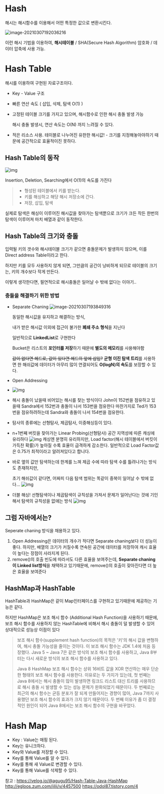 # Hash

해시는 해시함수를 이용해서 어떤 특정한 값으로 변환시킨다.

![image-20210307192036216](2%EC%A3%BC%EC%B0%A8_note.assets/image-20210307192036216.png)

이런 해시 기법을 이용하여, **해시테이블** / SHA(Secure Hash Algorithm) 암호화 / 데이터 압축에 사용 가능.

# Hash Table

해시를 이용하여 구현된 자료구조이다.

- Key -  Value 구조

- 빠른 연산 속도 ( 삽입, 삭제, 탐색 O(1) )

- 고정된 테이블 크기를 가지고 있으며, 해시함수로 인한 해시 충돌 발생 가능

  해시 충돌 발생시, 연산 속도는 O(N) 까지 느려질 수 있다.

- 적은 리소스 사용. 테이블로 나누어진 유한한 해시값! - 크기를 지정해놓아야하기 때문에 공간적으로 효율적이진 못하다.

## Hash Table의 동작

![img](2%EC%A3%BC%EC%B0%A8_note.assets/image.png)

Insertion, Deletion, Searching에서 O(1)의 속도를 가진다

> - 형성된 테이블에서 키를 받는다.
> - 키를 해싱하고 해당 해시 저장소에 간다.
> - 저장, 삽입, 탐색

실제로 탐색은 해싱이 이루어진 해시값을 찾아가는 탐색뿐으로 크기가 크든 작든 한번의 탐색이 이루어져 마치 배열과 같이 동작한다.

## Hash Table의 크기와 충돌

입력될 키의 갯수와 해시테이블 크기가 같으면 충돌문제가 발생하지 않으며, 이를 Direct address Table이라고 한다.

하지만 키를 모두 사용하지 않게 되면, 그만큼의 공간이 낭비하게 되므로 테이블의 크기는,  키의 개수보다 작게 만든다.

이렇게 생각한다면, 필연적으로 해시충돌은 일어날 수 밖에 없다는 이야기..

### 충돌을 해결하기 위한 방법

- Separate Chaning
  ![image-20210307193849316](2%EC%A3%BC%EC%B0%A8_note.assets/image-20210307193849316.png)

  동일한 해시값을 유지하고 해결하는 방식,

  내가 받은 해시값 이외에 접근이 불가한 **폐쇄 주소 형식**을 지닌다

  일반적으로 **LinkedList**로 구현한다

  Bucket은 리스트의 **포인터를 저장**하기 때문에 **별도의 메모리**를 사용해야함

  ~~값이 없다면 헤드로, 값이 있다면 헤드의 앞에 삽입?~~
  **균형 이진 탐색 트리**를 사용하면 한 해쉬값에 데이터가 아무리 많이 연결되어도 **O(logN)의 속도**를 보장할 수 있다.

  

- Open Addressing

- ![img](2%EC%A3%BC%EC%B0%A8_note.assets/image.png)

- 해시 충돌이 났을때 비어있는 해시를 찾는 방식이다
  John이 152번을 점유하고 있을때 Sandra에서 152번과 충돌이 나서 153번을 점유한다
  마찬가지로 Ted가 153번을 점유하려하는데 Sandra와 충돌이 나서 154번을 점유한다.

- 탐사의 종류에는 선형탐사, 제곱탐사, 이중해싱등이 있다.

- n+1번째 버킷을 찾아가는 Linear Probing(선형탐사)
  공간 지역성에 따른 캐싱에 유리하다
  ![img](2%EC%A3%BC%EC%B0%A8_note.assets/image.png)
  캐싱엔 분명히 유리하지만, Load factor(해시 테이블에서 버킷이 가득찬 확률)가 높아질 수록 효율이 급격하게 감소한다.
  일반적으로 Load Factor값은 0.75가 최적이라고 알려져있다고 합니다.

- 바로 옆의 값만 탐색하는데 한계를 느껴 제곱 수에 따라 탐색 수를 틀려나가는 방식도 존재하지만,

  초기 해쉬값이 같다면, 어짜피 다음 탐색 범위는 똑같이 중복이 일어날 수 밖에 없다...
  ![img](2%EC%A3%BC%EC%B0%A8_note.assets/image.png)

- 더블 해싱!
  선형탐색이나 제곱탐색이 규칙성을 가져서 문제가 일어난다는 것에 기인해서 탐색의 규칙성을 없애는 방식
  ![img](2%EC%A3%BC%EC%B0%A8_note.assets/image.png)

## 그럼 자바에서는?

Seperate chaning 방식을 채용하고 있다.

1. Open Addressing은 데이터의 개수가 적다면 Separate chaning보다 더 성능이 좋다. 하지만, 배열의 크기가 커질수록 연속된 공간에 데이터를 저장하여 캐시 효율이 높다는 장점이 사라지게 된다.
2. remove()의 호출 빈도에 따라서도 다른 효율을 보여주는데, **Separate chaning이 Linked list방식**을 채택하고 있기때문에, 
   remove()의 호출이 잦아진다면 더 높은 효율을 보여준다

## HashMap과 HashTable

HashTable과 HashMap은 같이 Map인터페이스를 구현하고 있기때문에 제공하는 기능은 같다.

하지만 HashMap은 보조 해시 함수 (Additional Hash Function)을 사용하기 때문에, 보조 해시 함수를 사용하지 않는 HashTable에 비해서 해시 충돌이 덜 발생할 수 있어 상대적으로 성능상 이점이 있다

> 보조 해시 함수(supplement hash function)의 목적은 '키'의 해시 값을 변형하여, 해시 충돌 가능성을 줄이는 것이다. 이 보조 해시 함수는 JDK 1.4에 처음 등장했다. Java 5 ~ Java 7은 같은 방식의 보조 해시 함수를 사용하고, Java 8부터는 다시 새로운 방식의 보조 해시 함수를 사용하고 있다.
>
> Java 8 HashMap 보조 해시 함수는 상위 16비트 값을 XOR 연산하는 매우 단순한 형태의 보조 해시 함수를 사용한다. 이유로는 두 가지가 있는데, 첫 번째는 Java 8에서는 해시 충돌이 많이 발생하면 링크드 리스트 대신 트리를 사용하므로 해시 충돌 시 발생할 수 있는 성능 문제가 완화되었기 때문이다. 두 번째로는 최근의 해시 함수는 균등 분포가 잘 되게 만들어지는 경향이 많아, Java 7까지 사용했던 보조 해시 함수의 효과가 크지 않기 때문이다. 두 번째 이유가 좀 더 결정적인 원인이 되어 Java 8에서는 보조 해시 함수의 구현을 바꾸었다.

# Hash Map

- Key : Value는 매핑 된다.
- Key는 유니크하다.
- Key와 Value를 저장할 수 있다.
- Key를 통해 Value를 알 수 있다.
- Key를 통해 새 Value로 변경할 수 있다.
- Key를 통해 Value를 삭제할 수 있다.
  



참고 : 
https://velog.io/@agugu95/Hash-Table-Java-HashMap
http://egloos.zum.com/iilii/v/4457500
https://odol87.tistory.com/4